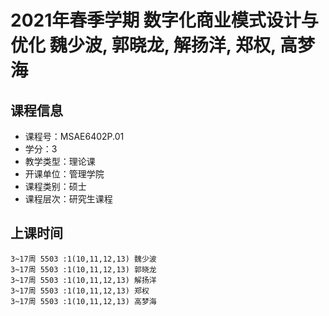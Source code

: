 # 2021年春季学期 数字化商业模式设计与优化 魏少波, 郭晓龙, 解扬洋, 郑权, 高梦海






## 课程信息

- 课程号：MSAE6402P.01
- 学分：3
- 教学类型：理论课
- 开课单位：管理学院
- 课程类别：硕士
- 课程层次：研究生课程

## 上课时间

```
3~17周 5503 :1(10,11,12,13) 魏少波
3~17周 5503 :1(10,11,12,13) 郭晓龙
3~17周 5503 :1(10,11,12,13) 解扬洋
3~17周 5503 :1(10,11,12,13) 郑权
3~17周 5503 :1(10,11,12,13) 高梦海
```

